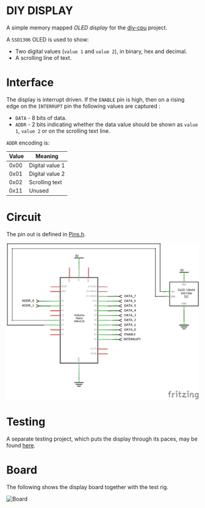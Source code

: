 # DIY DISPLAY

A simple memory mapped *OLED display* for the [diy-cpu](https://github.com/skagra/diy-cpu) project.

A `SSD1306` OLED is used to show:

* Two digital values (`value 1` and `value 2`), in binary, hex and decimal.
* A scrolling line of text.

# Interface

The display is interrupt driven.  If the `ENABLE` pin is high, then on a rising edge on the `INTERRUPT` pin the following values are captured :

* `DATA` - 8 bits of data.
* `ADDR` - 2 bits indicating whether the data value should be shown as `value 1`, `value 2` or on the scrolling text line.

`ADDR` encoding is:

| Value | Meaning         |
| ----- | --------------- |
| 0x00  | Digital value 1 |
| 0x01  | Digital value 2 |
| 0x02  | Scrolling text  |
| 0x11  | Unused          |

# Circuit

The pin out is defined in [Pins.h](Pins.h).

![Schematic](docs/schematic.png)

# Testing

A separate testing project, which puts the display through its paces, may be found [here](https://github.com/skagra/diy-display-tester).

# Board

The following shows the display board together with the test rig.

![Board](docs/board.png)